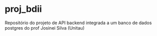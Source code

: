 # proj_bdii
Repositório do projeto de API backend integrada a um banco de dados postgres do prof Josinei Silva (Unitau)
